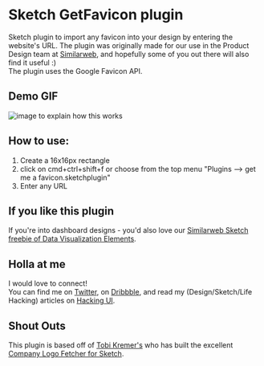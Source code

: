# Sketch GetFavicon plugin
Sketch plugin to import any favicon into your design by entering the website's URL. 
The plugin was originally made for our use in the Product Design team at [Similarweb](http://similarweb.com "Similarweb"), and hopefully some of you out there will also find it useful :)  
The plugin uses the Google Favicon API.

## Demo GIF
![image to explain how this works](https://github.com/sagishrieber/sketch-get-favicon-by-url/raw/master/favicon-plugin-demo.gif "how this works")

## How to use:
1. Create a 16x16px rectangle
2. click on cmd+ctrl+shift+f or choose from the top menu "Plugins --> get me a favicon.sketchplugin"
3. Enter any URL

## If you like this plugin
If you're into dashboard designs - you'd also love our [Similarweb Sketch freebie of Data Visualization Elements](http://hackingui.com/freebies/free-data-visualization-elements-ui-kit/ "Sketch freebie of Data Visualization on Hacking UI").

## Holla at me
I would love to connect!  
You can find me on [Twitter](http://twitter.com/sagishrieber "@sagishrieber"), on [Dribbble](http://dribbble.com/sagishrieber "Dribbble"), and read my (Design/Sketch/Life Hacking) articles on [Hacking UI](http://hackingUI.com "Hacking UI").

## Shout Outs 
This plugin is based off of [Tobi Kremer's](https://github.com/soulchild "Tobi Kremer on Github") who has built the excellent [Company Logo Fetcher for Sketch](https://github.com/soulchild/sketch-logo-fetcher).
